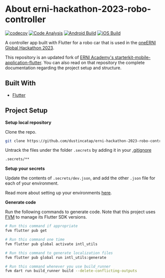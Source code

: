 # About erni-hackathon-2023-robo-controller

[![codecov](https://codecov.io/gh/dustincatap/erni-hackathon-2023-robo-controller/graph/badge.svg?token=K9YHJXW9OW)](https://codecov.io/gh/dustincatap/erni-hackathon-2023-robo-controller) [![Code Analysis](https://github.com/dustincatap/erni-hackathon-2023-robo-controller/actions/workflows/ci-code-analysis.yml/badge.svg)](https://github.com/dustincatap/erni-hackathon-2023-robo-controller/actions/workflows/ci-code-analysis.yml) [![Android Build](https://github.com/dustincatap/erni-hackathon-2023-robo-controller/actions/workflows/ci-android.yml/badge.svg)](https://github.com/dustincatap/erni-hackathon-2023-robo-controller/actions/workflows/ci-android.yml) [![iOS Build](https://github.com/dustincatap/erni-hackathon-2023-robo-controller/actions/workflows/ci-ios.yml/badge.svg)](https://github.com/dustincatap/erni-hackathon-2023-robo-controller/actions/workflows/ci-ios.yml)

A controller app built with Flutter for a robo car that is used in the [oneERNI Global Hackathon 2023](https://www.events.erni/hackathon).

This repository is an updated fork of [ERNI Academy's starterkit-mobile-application-flutter](https://github.com/ERNI-Academy/starterkit-mobile-application-flutter). You can also read on that repository the complete documentation regarding the project setup and structure.

## Built With

- [Flutter](https://flutter.dev)

## Project Setup

**Setup local repository**

Clone the repo.

```sh
git clone https://github.com/dustincatap/erni-hackathon-2023-robo-controller.git
```

Untrack the files under the folder `.secrets` by adding it in your [.gitignore](starterkit_app/.gitignore)

```sh
.secrets/**
```

**Setup your secrets**

Update the contents of `.secrets/dev.json`, and add the other `.json` file for each of your environment.

Read more about setting up your environments [here](docs/environments.md).


**Generate code**

Run the following commands to generate code. Note that this project uses [FVM](https://fvm.app) to manage its Flutter SDK versions.

```sh
# Run this command if appropriate
fvm flutter pub get

# Run this command one time
fvm flutter pub global activate intl_utils

# Run this command to generate localization files
fvm flutter pub global run intl_utils:generate

# Run this command whenever you use build_runner
fvm dart run build_runner build --delete-conflicting-outputs
```